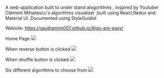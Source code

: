 A web-application built to under stand alogorithms , inspired by Youtuber Clément Mihailescu's algorithms visualizer ,built using React,Redux and Material UI ,Documented using StyleGuidist

Website: https://gauthamjm007.github.io/Algo-are-easy/

Home Page
![](/design/HOME@2x.png)

When reverse button is clicked
![](/design/REVERSE@2x.png)

When shuffle button is clicked
![](/design/SHUFFLE@2x.png)

Six different algorithms to choose from
![](/design/SUPERSORT@2x.png)

